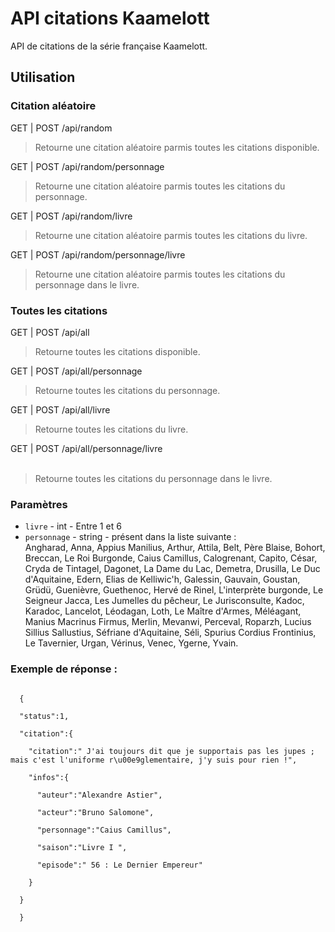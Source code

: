 <h1>API citations Kaamelott</h1>
<p>API de citations de la série française Kaamelott.</p>

<h2>Utilisation</h2>
<h3>Citation aléatoire</h3>
<p>GET | POST /api/random<br>
<blockquote>Retourne une citation aléatoire parmis toutes les citations disponible.</blockquote></p>
<p>GET | POST /api/random/personnage<br>
<blockquote>Retourne une citation aléatoire parmis toutes les citations du personnage.</blockquote></p>

<p>GET | POST /api/random/livre<br>
<blockquote>Retourne une citation aléatoire parmis toutes les citations du livre.</blockquote></p>

<p>GET | POST /api/random/personnage/livre<br>
<blockquote>Retourne une citation aléatoire parmis toutes les citations du personnage dans le livre.</blockquote></p>


<h3>Toutes les citations</h3>
<p>GET | POST /api/all<br>
<blockquote>Retourne toutes les citations disponible.</blockquote></p>

<p>GET | POST /api/all/personnage<br>
<blockquote>Retourne toutes les citations du personnage.</blockquote></p>

<p>GET | POST /api/all/livre<br>
<blockquote>Retourne toutes les citations du livre.</blockquote></p>

<p>GET | POST /api/all/personnage/livre<br>
&nbsp;<blockquote>Retourne toutes les citations du personnage dans le livre.</blockquote></p>

<h3>Paramètres</h3>
<ul>
  <li><code>livre</code> - int - Entre 1 et 6</li>
  <li><code>personnage</code> - string - présent dans la liste suivante :<br>
  Angharad, Anna, Appius Manilius, Arthur, Attila, Belt, Père Blaise, Bohort, Breccan, Le Roi Burgonde, Caius Camillus, Calogrenant, Capito, César, Cryda de Tintagel, Dagonet, La Dame du Lac, Demetra, Drusilla, Le Duc d'Aquitaine, Edern, Elias de Kelliwic'h, Galessin, Gauvain, Goustan, Grüdü, Guenièvre, Guethenoc, Hervé de Rinel, L'interprète burgonde, Le Seigneur Jacca, Les Jumelles du pêcheur, Le Jurisconsulte, Kadoc, Karadoc, Lancelot, Léodagan, Loth, Le Maître d'Armes, Méléagant, Manius Macrinus Firmus, Merlin, Mevanwi, Perceval, Roparzh, Lucius Sillius Sallustius, Séfriane d'Aquitaine, Séli, Spurius Cordius Frontinius, Le Tavernier, Urgan, Vérinus, Venec, Ygerne, Yvain.</li>
</ul>

<h3>Exemple de réponse :</h3>
<code>
  {</br>
  "status":1,</br>
  "citation":{</br>
    "citation":" J'ai toujours dit que je supportais pas les jupes ; mais c'est l'uniforme r\u00e9glementaire, j'y suis pour rien !",</br>
    "infos":{</br>
      "auteur":"Alexandre Astier",</br>
      "acteur":"Bruno Salomone",</br>
      "personnage":"Caius Camillus",</br>
      "saison":"Livre I ",</br>
      "episode":" 56 : Le Dernier Empereur"</br>
    }</br>
  }</br>
  }</br>
</code>
